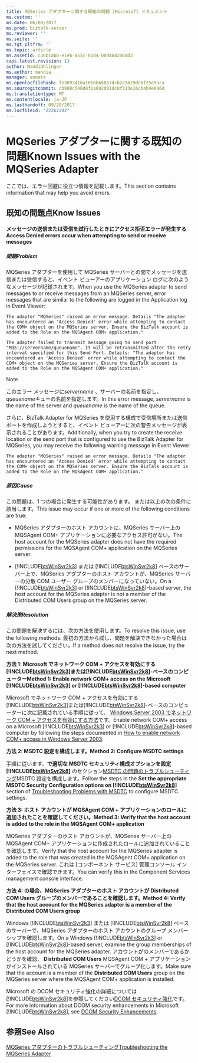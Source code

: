 ```yaml
---
title: MQSeries アダプターに関する既知の問題 |Microsoft ドキュメント
ms.custom: ''
ms.date: 06/08/2017
ms.prod: biztalk-server
ms.reviewer: ''
ms.suite: ''
ms.tgt_pltfrm: ''
ms.topic: article
ms.assetid: c36bcabb-e1eb-455c-8384-00d4682464d3
caps.latest.revision: 13
author: MandiOhlinger
ms.author: mandia
manager: anneta
ms.openlocfilehash: fe3093416a10b6b66867dcb2e3629de8f25e5aca
ms.sourcegitcommit: cb908c540d8f1a692d01dc8f313e16cb4b4e696d
ms.translationtype: MT
ms.contentlocale: ja-JP
ms.lasthandoff: 09/20/2017
ms.locfileid: "22262202"
---
```

# <a name="known-issues-with-the-mqseries-adapter"></a><span data-ttu-id="170ab-102">MQSeries アダプターに関する既知の問題</span><span class="sxs-lookup"><span data-stu-id="170ab-102">Known Issues with the MQSeries Adapter</span></span>
<span data-ttu-id="170ab-103">ここでは、エラー回避に役立つ情報を記載します。</span><span class="sxs-lookup"><span data-stu-id="170ab-103">This section contains information that may help you avoid errors.</span></span>  
  
## <a name="know-issues"></a><span data-ttu-id="170ab-104">既知の問題点</span><span class="sxs-lookup"><span data-stu-id="170ab-104">Know Issues</span></span>  
  
#### <a name="access-denied-errors-occur-when-attempting-to-send-or-receive-messages"></a><span data-ttu-id="170ab-105">メッセージの送信または受信を試行したときにアクセス拒否エラーが発生する</span><span class="sxs-lookup"><span data-stu-id="170ab-105">Access Denied errors occur when attempting to send or receive messages</span></span>  
  
##### <a name="problem"></a><span data-ttu-id="170ab-106">問題</span><span class="sxs-lookup"><span data-stu-id="170ab-106">Problem</span></span>  
 <span data-ttu-id="170ab-107">MQSeries アダプターを使用して MQSeries サーバーとの間でメッセージを送信または受信すると、イベント ビューアーのアプリケーション ログに次のようなメッセージが記録されます。</span><span class="sxs-lookup"><span data-stu-id="170ab-107">When you use the MQSeries adapter to send messages to or receive messages from an MQSeries server, error messages that are similar to the following are logged in the Application log in Event Viewer:</span></span>  
  
```  
The adapter "MQSeries" raised an error message. Details "The adapter has encountered an 'Access Denied' error while attempting to contact the COM+ object on the MQSeries server. Ensure the BizTalk account is added to the Role on the MQSAgent COM+ application."  
```  
  
```  
The adapter failed to transmit message going to send port "MQS://servername/queuename". It will be retransmitted after the retry interval specified for this Send Port. Details: "The adapter has encountered an 'Access Denied' error while attempting to contact the COM+ object on the MQSeries server. Ensure the BizTalk account is added to the Role on the MQSAgent COM+ application."  
```  
  
> [!NOTE]
>  <span data-ttu-id="170ab-108">このエラー メッセージに*servername* 、サーバーの名前を指定し、 *queuename*キューの名前を指定します。</span><span class="sxs-lookup"><span data-stu-id="170ab-108">In this error message, *servername* is the name of the server and *queuename* is the name of the queue.</span></span>  
  
 <span data-ttu-id="170ab-109">さらに、BizTalk Adapter for MQSeries を使用する構成で受信場所または送信ポートを作成しようとすると、イベント ビューアーに次の警告メッセージが表示されることがあります。</span><span class="sxs-lookup"><span data-stu-id="170ab-109">Additionally, when you try to create the receive location or the send port that is configured to use the BizTalk Adapter for MQSeries, you may receive the following warning message in Event Viewer:</span></span>  
  
```  
The adapter "MQSeries" raised an error message. Details "The adapter has encountered an 'Access Denied' error while attempting to contact the COM+ object on the MQSeries server. Ensure the BizTalk account is added to the Role on the MQSAgent COM+ application."  
```  
  
##### <a name="cause"></a><span data-ttu-id="170ab-110">原因</span><span class="sxs-lookup"><span data-stu-id="170ab-110">Cause</span></span>  
 <span data-ttu-id="170ab-111">この問題は、1 つの場合に発生する可能性があります。 または以上の次の条件に該当します。</span><span class="sxs-lookup"><span data-stu-id="170ab-111">This issue may occur if one or more of the following conditions are true:</span></span>  
  
-   <span data-ttu-id="170ab-112">MQSeries アダプターのホスト アカウントに、MQSeries サーバー上の MQSAgent COM+ アプリケーションに必要なアクセス許可がない。</span><span class="sxs-lookup"><span data-stu-id="170ab-112">The host account for the MQSeries adapter does not have the required permissions for the MQSAgent COM+ application on the MQSeries server.</span></span>  
  
-   <span data-ttu-id="170ab-113">[!INCLUDE[btsWinSvr2k3](../includes/btswinsvr2k3-md.md)] または [!INCLUDE[btsWinSvr2k8](../includes/btswinsvr2k8-md.md)] ベースのサーバー上で、MQSeries アダプターのホスト アカウントが、MQSeries サーバーの分散 COM ユーザー グループのメンバーになっていない。</span><span class="sxs-lookup"><span data-stu-id="170ab-113">On a [!INCLUDE[btsWinSvr2k3](../includes/btswinsvr2k3-md.md)] or [!INCLUDE[btsWinSvr2k8](../includes/btswinsvr2k8-md.md)]-based server, the host account for the MQSeries adapter is not a member of the Distributed COM Users group on the MQSeries server.</span></span>  
  
##### <a name="resolution"></a><span data-ttu-id="170ab-114">解決策</span><span class="sxs-lookup"><span data-stu-id="170ab-114">Resolution</span></span>  
 <span data-ttu-id="170ab-115">この問題を解決するには、次の方法を使用します。</span><span class="sxs-lookup"><span data-stu-id="170ab-115">To resolve this issue, use the following methods.</span></span> <span data-ttu-id="170ab-116">最初の方法から試し、問題を解決できなかった場合は次の方法を試してください。</span><span class="sxs-lookup"><span data-stu-id="170ab-116">If a method does not resolve the issue, try the next method.</span></span>  
  
 <span data-ttu-id="170ab-117">**方法 1: Microsoft でネットワーク COM + アクセスを有効にする[!INCLUDE[btsWinSvr2k3](../includes/btswinsvr2k3-md.md)]または[!INCLUDE[btsWinSvr2k8](../includes/btswinsvr2k8-md.md)]-ベースのコンピューター**</span><span class="sxs-lookup"><span data-stu-id="170ab-117">**Method 1: Enable network COM+ access on the Microsoft [!INCLUDE[btsWinSvr2k3](../includes/btswinsvr2k3-md.md)] or [!INCLUDE[btsWinSvr2k8](../includes/btswinsvr2k8-md.md)]-based computer**</span></span>  
  
 <span data-ttu-id="170ab-118">Microsoft でネットワーク COM + アクセスを有効にする[!INCLUDE[btsWinSvr2k3](../includes/btswinsvr2k3-md.md)]または[!INCLUDE[btsWinSvr2k8](../includes/btswinsvr2k8-md.md)]-ベースのコンピューターに次に記載されている手順に従って、 [Windows Server 2003 でネットワーク COM + アクセスを有効にする方法](http://go.microsoft.com/fwlink/?LinkId=67076)です。</span><span class="sxs-lookup"><span data-stu-id="170ab-118">Enable network COM+ access on a Microsoft [!INCLUDE[btsWinSvr2k3](../includes/btswinsvr2k3-md.md)] or [!INCLUDE[btsWinSvr2k8](../includes/btswinsvr2k8-md.md)]-based computer by following the steps documented in [How to enable network COM+ access in Windows Server 2003](http://go.microsoft.com/fwlink/?LinkId=67076).</span></span>  
  
 <span data-ttu-id="170ab-119">**方法 2: MSDTC 設定を構成します。**</span><span class="sxs-lookup"><span data-stu-id="170ab-119">**Method 2: Configure MSDTC settings**</span></span>  
  
 <span data-ttu-id="170ab-120">手順に従います、**で適切な MSDTC セキュリティ構成オプションを設定[!INCLUDE[btsWinSvr2k8](../includes/btswinsvr2k8-md.md)]** のセクション[MSDTC の問題のトラブルシューティング](../core/troubleshooting-problems-with-msdtc.md)MSDTC 設定を構成します。</span><span class="sxs-lookup"><span data-stu-id="170ab-120">Follow the steps in the **Set the appropriate MSDTC Security Configuration options on [!INCLUDE[btsWinSvr2k8](../includes/btswinsvr2k8-md.md)]** section of [Troubleshooting Problems with MSDTC](../core/troubleshooting-problems-with-msdtc.md) to configure MSDTC settings.</span></span>  
  
 <span data-ttu-id="170ab-121">**方法 3: ホスト アカウントが MQSAgent COM + アプリケーションのロールに追加されたことを確認してください。**</span><span class="sxs-lookup"><span data-stu-id="170ab-121">**Method 3: Verify that the host account is added to the role in the MQSAgent COM+ application**</span></span>  
  
 <span data-ttu-id="170ab-122">MQSeries アダプターのホスト アカウントが、MQSeries サーバー上の MQSAgent COM+ アプリケーションに作成されたロールに追加されていることを確認します。</span><span class="sxs-lookup"><span data-stu-id="170ab-122">Verify that the host account for the MQSeries adapter is added to the role that was created in the MQSAgent COM+ application on the MQSeries server.</span></span> <span data-ttu-id="170ab-123">これは [コンポーネント サービス] 管理コンソール インターフェイスで確認できます。</span><span class="sxs-lookup"><span data-stu-id="170ab-123">You can verify this in the Component Services management console interface.</span></span>  
  
 <span data-ttu-id="170ab-124">**方法 4: の場合、MQSeries アダプターのホスト アカウントが Distributed COM Users グループのメンバーであることを確認します。**</span><span class="sxs-lookup"><span data-stu-id="170ab-124">**Method 4: Verify that the host account for the MQSeries adapter is a member of the Distributed COM Users group**</span></span>  
  
 <span data-ttu-id="170ab-125">Windows [!INCLUDE[btsWinSvr2k3](../includes/btswinsvr2k3-md.md)] または [!INCLUDE[btsWinSvr2k8](../includes/btswinsvr2k8-md.md)] ベースのサーバーで、MQSeries アダプターのホスト アカウントのグループ メンバーシップを確認します。</span><span class="sxs-lookup"><span data-stu-id="170ab-125">On a Windows [!INCLUDE[btsWinSvr2k3](../includes/btswinsvr2k3-md.md)] or [!INCLUDE[btsWinSvr2k8](../includes/btswinsvr2k8-md.md)]-based server, examine the group memberships of the host account for the MQSeries adapter.</span></span> <span data-ttu-id="170ab-126">アカウントがのメンバーであるかどうかを確認、 **Distributed COM Users** MQSAgent COM + アプリケーションがインストールされている MQSeries サーバーでグループ化します。</span><span class="sxs-lookup"><span data-stu-id="170ab-126">Make sure that the account is a member of the **Distributed COM Users** group on the MQSeries server where the MQSAgent COM+ application is installed.</span></span>  
  
 <span data-ttu-id="170ab-127">Microsoft の DCOM セキュリティ強化の詳細については[!INCLUDE[btsWinSvr2k8](../includes/btswinsvr2k8-md.md)]を参照してください[DCOM セキュリティ強化](http://go.microsoft.com/fwlink/?LinkId=67077)です。</span><span class="sxs-lookup"><span data-stu-id="170ab-127">For more information about DCOM security enhancements in Microsoft [!INCLUDE[btsWinSvr2k8](../includes/btswinsvr2k8-md.md)], see [DCOM Security Enhancements](http://go.microsoft.com/fwlink/?LinkId=67077).</span></span>  
  
## <a name="see-also"></a><span data-ttu-id="170ab-128">参照</span><span class="sxs-lookup"><span data-stu-id="170ab-128">See Also</span></span>  
 [<span data-ttu-id="170ab-129">MQSeries アダプターのトラブルシューティング</span><span class="sxs-lookup"><span data-stu-id="170ab-129">Troubleshooting the MQSeries Adapter</span></span>](../core/troubleshooting-the-mqseries-adapter.md)